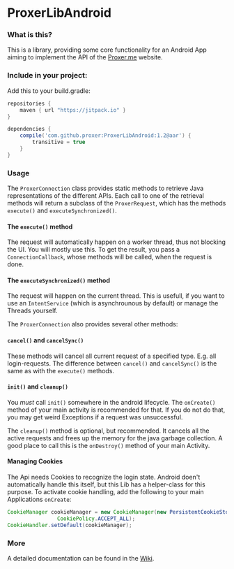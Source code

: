 # ProxerLibAndroid

### What is this?

This is a library, providing some core functionality for an Android App aiming to implement the API of the [Proxer.me](https://proxer.me/) website. 

### Include in your project:

Add this to your build.gradle:

```groovy
repositories {
    maven { url "https://jitpack.io" }
}
```

```groovy
dependencies {
    compile('com.github.proxer:ProxerLibAndroid:1.2@aar') {
        transitive = true
    }
}
```

### Usage

The `ProxerConnection` class provides static methods to retrieve Java representations of the different APIs. Each call to one of the retrieval methods will return a subclass of the `ProxerRequest`, which has the methods `execute()` and `executeSynchronized()`. 

#### The `execute()` method

The request will automatically happen on a worker thread, thus not blocking the UI. You will mostly use this. To get the result, you pass a `ConnectionCallback`, whose methods will be called, when the request is done. 

#### The `executeSynchronized()` method

The request will happen on the current thread. This is usefull, if you want to use an `IntentService` (which is asynchrounous by default) or manage the Threads yourself.

The `ProxerConnection` also provides several other methods:

#### `cancel()` and `cancelSync()`

These methods will cancel all current request of a specified type. E.g. all login-requests. The difference between `cancel()` and `cancelSync()` is the same as with the `execute()` methods.

#### `init()` and `cleanup()`

You *must* call `init()` somewhere in the android lifecycle. The `onCreate()` method of your main activity is recommended for that. If you do not do that, you may get weird Exceptions if a request was unsuccessful.

The `cleanup()` method is optional, but recommended. It cancels all the active requests and frees up the memory for the java garbage collection. A good place to call this is the `onDestroy()` method of your main Activity.

#### Managing Cookies

The Api needs Cookies to recognize the login state. Android doen't automatically handle this itself, but this Lib has a helper-class for this purpose. 
To activate cookie handling, add the following to your main Applications `onCreate`:

```java
CookieManager cookieManager = new CookieManager(new PersistentCookieStore(this),
                CookiePolicy.ACCEPT_ALL);
CookieHandler.setDefault(cookieManager);
```

### More

A detailed documentation can be found in the [Wiki](https://github.com/proxer/ProxerLibAndroid/wiki).
